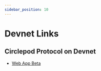 ```yaml
---
sidebar_position: 10
---
```


# Devnet Links

## Circlepod Protocol on Devnet

- [Web App Beta](https://launch.circlepod.app/)